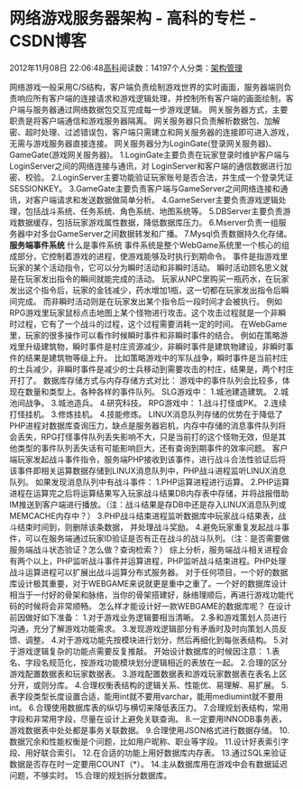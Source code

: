 
# 网络游戏服务器架构 - 高科的专栏 - CSDN博客

2012年11月08日 22:06:48[高科](https://me.csdn.net/pbymw8iwm)阅读数：14197个人分类：[架构管理																](https://blog.csdn.net/pbymw8iwm/article/category/1219853)


网络游戏一般采用C/S结构，客户端负责绘制游戏世界的实时画面，服务器端则负责响应所有客户端的连接请求和游戏逻辑处理，并控制所有客户端的画面绘制，客户端与服务器通过网络数据包交互完成每一步游戏逻辑。
网关服务器方式，主要职责是将客户端通信和游戏服务器隔离。
网关服务器只负责解析数据包、加解密、超时处理、过滤错误包，客户端只需建立和网关服务器的连接即可进入游戏，无需与游戏服务器直接连接。
网关服务器分为LoginGate(登录网关服务器)、GameGate(游戏网关服务器)。
1.LoginGate主要负责在玩家登录时维护客户端与LoginServer之间的网络连接与通讯，对
LoginServer和客户端的通信数据进行加密、校验。
2.LoginServer主要功能验证玩家账号是否合法，并生成一个登录凭证SESSIONKEY。
3.GameGate主要负责客户端与GameServer之间网络连接和通讯，对客户端请求和发送数据做简单分析。
4.GameServer主要负责游戏逻辑处理，包括战斗系统、任务系统、角色系统、地图系统等。
5.DBServer主要负责游戏数据缓存，包括玩家游戏属性数据，降低数据库压力。
6.Mserver负责一组服务器中对多台GameServer之间数据转发和广播。
7.Mysql负责数据持久化存储。
**服务端事件系统**
什么是事件系统
事件系统是整个WebGame系统里一个核心的组成部分，它控制着游戏的进程，使游戏能够及时执行到期命令。
事件是指游戏里玩家的某个活动指令，它可以分为瞬时活动和非瞬时活动。
瞬时活动顾名思义就是在玩家发出指令的瞬间就能完成的活动。
玩家从NPC里购买一瓶药水，在玩家发出这个指令后，玩家的金钱减少，药水增加1瓶，这一切都在玩家发出指令后瞬间完成。
而非瞬时活动则是在玩家发出某个指令后一段时间才会被执行。
例如RPG游戏里玩家鼠标点击地图上某个怪物进行攻击。这个攻击过程就是一个非瞬时过程，它有了一个战斗的过程，这个过程需要消耗一定的时间。
在WebGame里，玩家的很多操作可以看作时候瞬时事件和非瞬时事件的结合。
例如在策略游戏里升级建筑物，瞬时事件是村庄资源减少，非瞬时事件是建筑物建设，非瞬时事件的结果是建筑物等级上升。
比如策略游戏中的军队战争，瞬时事件是当前村庄的士兵减少，非瞬时事件是减少的士兵移动到需要攻击的村庄，结果是，两个村庄开打了。
数据库存储方式与内存存储方式对比：
游戏中的事件队列会比较多，体现在数量和类型上。各种各样的事件队列。
SLG游戏中：
1.城池建造建筑。
2.城池间战争。
3.城池造兵。
4.研究科技。
RPG游戏中：
1.战斗打怪或PK。
2.连续打怪挂机。
3.修炼挂机。
4.技能修炼。
LINUX消息队列存储的优势在于降低了PHP进程对数据库查询压力，缺点是服务器宕机，内存中存储的消息事件队列将会丢失，RPG打怪事件队列丢失影响不大，只是当前打的这个怪物无效，但是其他类型的事件队列丢失话有可能影响巨大，还有查询到期事件的效率问题。
客户端玩家发起战斗事件指令，服务端PHP接收到该事件，进行战斗合法性验证后将该事件即相关运算数据存储到LINUX消息队列中，PHP战斗进程监听LINUX消息队列。
如果发现消息队列中有战斗事件：
1.PHP运算进程进行运算。
2.PHP运算进程在运算完之后将运算结果写入玩家战斗结果DB内存表中存储，并将战报借助IM推送到客户端进行播放。（注：战斗结果是存DB中还是存入LINUX消息队列或MEMCACHE内存中？）
3.PHP战斗结束进程监听数据库中玩家战斗结果表，战斗结束时间到，则删除该条数据，
并处理战斗奖励。
4.避免玩家重复发起战斗事件，可以在服务端通过玩家ID验证是否有正在战斗的战斗队列。（注：是否需要做服务端战斗状态验证？怎么做？查询检索？）
综上分析，服务端战斗相关进程会有两个以上，PHP监听战斗事件并运算进程，PHP监听战斗结束进程。PHP处理战斗运算进程可以扩展出战斗运算分布式服务器。
对于任何项目，一个好的数据库设计极其重要，对于WEBGAME来说就更是重中之重了。一个好的数据库设计相当于一付好的骨架和脉络，当你的骨架搭建好，脉络理顺后，再进行游戏功能代码的时候将会非常顺畅。
怎么样才能设计好一款WEBGAME的数据库呢？
在设计前因做好如下准备：
1.对于游戏业务逻辑要相当清晰。
2.多和游戏策划人员进行沟通，充分了解游戏功能需求。
3.发现游戏逻辑部分有矛盾时及时向策划人员反馈、调整。
4.对于游戏功能先按模块进行划分，然后再细化到每张表结构。
5.对于游戏逻辑复杂的功能点需要反复推敲。
开始设计数据库的时候因注意：
1.表名、字段名规范化，按游戏功能模块划分逻辑相近的表放在一起。
2.合理的区分游戏配置数据表和玩家数据表。
3.游戏配置数据表和游戏玩家数据表在表名上区分开，或则分库。
4.合理权衡表结构的逻辑关系、性能优、易理解、易扩展。
5.表字段类型长度设置合适，能用int就不要用varchar，能用mediumint就不要用int。
6.合理使用数据库表的纵切与横切来降低表压力。
7.合理规划表结构，常用字段和非常用字段，尽量在设计上避免关联查询。
8.一定要用INNODB事务表，游戏数据表中处处都是事务关联数据。
9.合理使用JSON格式进行数据存储。
10.数据冗余和性能权衡是个问题，比如用户昵称、职业等字段。
11.设计好表索引字段、用好联合索引。
12.在合适的功能上用好数据库内存表。
13.通过SQL来验证数据是否存在时一定要用COUNT（*）。
14.主从数据库用在游戏中会有数据延迟问题，不够实时。
15.合理的规划拆分数据库。

